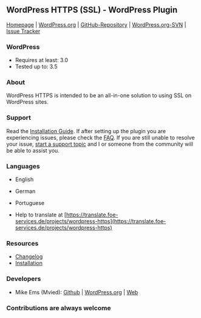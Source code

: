 ## WordPress HTTPS (SSL) - WordPress Plugin

[Homepage](http://mvied.com/projects/wordpress-https/) | 
[WordPress.org](https://wordpress.org/extend/plugins/wordpress-https/) | 
[GitHub-Repository](https://github.com/Mvied/wordpress-https) | 
[WordPress.org-SVN](http://plugins.trac.wordpress.org/browser/wordpress-https/) | 
[Issue Tracker](https://github.com/Mvied/wordpress-https/issues)

### WordPress
* Requires at least: 3.0
* Tested up to: 3.5

### About
WordPress HTTPS is intended to be an all-in-one solution to using SSL on WordPress sites.

### Support
Read the <a href="http://wordpress.org/extend/plugins/wordpress-https/installation/">Installation Guide</a>. If after setting up the plugin you are experiencing issues, please check the <a href="http://wordpress.org/extend/plugins/wordpress-https/faq/">FAQ</a>.
If you are still unable to resolve your issue, <a href="http://wordpress.org/support/plugin/wordpress-https">start a support topic</a> and I or someone from the community will be able to assist you.

### Languages
* English
* German
* Portuguese

* Help to translate at [https://translate.foe-services.de/projects/wordpress-https](https://translate.foe-services.de/projects/wordpress-https)

### Resources
* [Changelog](https://wordpress.org/extend/plugins/wordpress-https/changelog/)
* [Installation](https://wordpress.org/extend/plugins/wordpress-https/installation/)

### Developers
* Mike Ems (Mvied): [Github](https://github.com/Mvied) | [WordPress.org](https://profiles.wordpress.org/Mvied) | [Web](http://mvied.com/)

### Contributions are always welcome